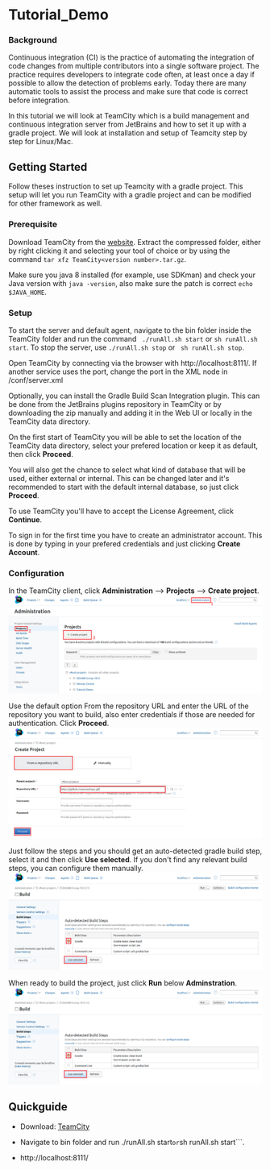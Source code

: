 # Tutorial_Demo

### Background

Continuous integration (CI) is the practice of automating the integration of code changes from multiple contributors into a single software project. The practice requires developers to integrate code often, at least once a day if possible to allow the detection of problems early. Today there are many automatic tools to assist the process and make sure that code is correct before integration. 

In this tutorial we will look at TeamCity which is a build management and continuous integration server from JetBrains and how to set it up with a gradle project. We will look at installation and setup of Teamcity step by step for Linux/Mac.


## Getting Started

Follow theses instruction to set up Teamcity with a gradle project. This setup will let you run TeamCity with a gradle project and can be modified for other framework as well.

### Prerequisite

Download TeamCity from the [website](https://www.jetbrains.com/teamcity/download/#section=section-get). Extract the compressed folder, either by right clicking it and selecting your tool of choice or by using the command ```tar xfz TeamCity<version number>.tar.gz```.

Make sure you java 8 installed (for example, use SDKman) and check your Java version with ```java -version```, also make sure the patch is correct ```echo $JAVA_HOME```.

### Setup
To start the server and default agent, navigate to the bin folder inside the TeamCity folder and run the command ``` ./runAll.sh start``` or ```sh runAll.sh start```. To stop the server, use ```./runAll.sh stop``` or ``` sh runAll.sh stop```.

Open TeamCity by connecting via the browser with http://localhost:8111/.
If another service uses the port, change the port in the XML node in <TeamCity directory>/conf/server.xml
  
Optionally, you can install the Gradle Build Scan Integration plugin. This can be done from the JetBrains plugins repository in TeamCity or by downloading the zip manually and adding it in the Web UI or locally in the TeamCity data directory.

On the first start of TeamCity you will be able to set the location of the TeamCity data directory, select your prefered location or keep it as default, then click **Proceed**.

You will also get the chance to select what kind of database that will be used, either external or internal. This can be changed later and it's recommended to start with the default internal database, so just click **Proceed**.

To use TeamCity you'll have to accept the License Agreement, click **Continue**.

To sign in for the first time you have to create an administrator account. This is done by typing in your prefered credentials and just clicking **Create Account**.

### Configuration

In the TeamCity client, click **Administration** --> **Projects** --> **Create project**.
![alt text](/images/create_project.png "How to start creating a project")

Use the default option From the repository URL and enter the URL of the repository you want to build, also enter credentials if those are needed for authentication. Click **Proceed**.
![alt text](/images/from_repo_url.png "Enter repo url")

Just follow the steps and you should get an auto-detected gradle build step, select it and then click **Use selected**. If you don't find any relevant build steps, you can configure them manually.
![alt text](/images/auto_detect.png "Auto detected build step")

When ready to build the project, just click **Run** below **Adminstration**.
![alt text](/images/auto_detect.png "Example of successful build")

## Quickguide

- Download: [TeamCity](https://www.jetbrains.com/teamcity/download/#section=section-get)

- Navigate to bin folder and run ./runAll.sh start``` or ```sh runAll.sh start```.

- http://localhost:8111/






